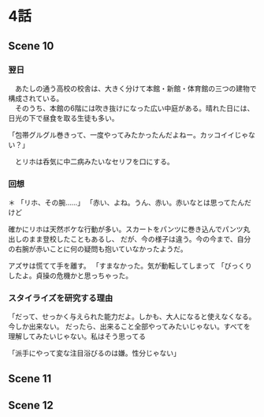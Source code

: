# 4話

## Scene 10

### 翌日
　あたしの通う高校の校舎は、大きく分けて本館・新館・体育館の三つの建物で構成されている。  
　そのうち、本館の6階には吹き抜けになった広い中庭がある。晴れた日には、日光の下で昼食を取る生徒も多い。

「包帯グルグル巻きって、一度やってみたかったんだよねー。カッコイイじゃない？」

　とリホは呑気に中二病みたいなセリフを口にする。

### 回想
＊
「リホ、その腕……」
「赤い、よね。うん、赤い。赤いなとは思ってたんだけど

確かにリホは天然ボケな行動が多い。スカートをパンツに巻き込んでパンツ丸出しのまま登校したこともあるし、
だが、今の様子は違う。今の今まで、自分の右腕が赤いことに何の疑問も抱いていなかったようだ。

アズサは慌てて手を離す。
「すまなかった。気が動転してしまって
「びっくりしたよ。貞操の危機かと思っちゃった。









### スタイライズを研究する理由
「だって、せっかく与えられた能力だよ。しかも、大人になると使えなくなる。
今しか出来ない。
だったら、出来ること全部やってみたいじゃない。すべてを理解してみたいじゃない。私はそう思ってる

「派手にやって変な注目浴びるのは嫌。性分じゃない」

## Scene 11
## Scene 12

<!--stackedit_data:
eyJoaXN0b3J5IjpbODY2MzA4ODcsMTQxNDc4NTI5NCwtMzgxNj
U0NTgxLDE4Mzg3MzIzMjYsMjEyMDA3NDYwNSw3NzM2OTA3OCwx
NDU0Njc5NTU2LC02NDQ0NTM5NjksLTk2Njk0OTQxM119
-->